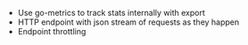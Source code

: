 * Use go-metrics to track stats internally with export
* HTTP endpoint with json stream of requests as they happen
* Endpoint throttling
